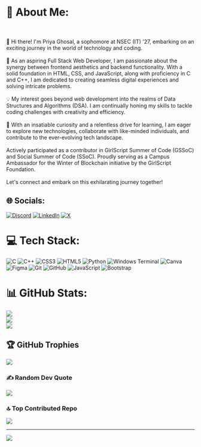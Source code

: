 # 💫 About Me:
<br><br>👋 Hi there! I'm Priya Ghosal, a sophomore at NSEC (IT) '27, embarking on an exciting journey in the world of technology and coding.<br><br>🌟 As an aspiring Full Stack Web Developer, I am passionate about the synergy between frontend aesthetics and backend functionality. With a solid foundation in HTML, CSS, and JavaScript, along with proficiency in C and C++, I am dedicated to creating seamless digital experiences and solving intricate problems.<br><br>💡 My interest goes beyond web development into the realms of Data Structures and Algorithms (DSA). I am continually honing my skills to tackle coding challenges with creativity and efficiency.<br><br>🚀 With an insatiable curiosity and a relentless drive for learning, I am eager to explore new technologies, collaborate with like-minded individuals, and contribute to the ever-evolving tech landscape.<br><br>Actively participated as a contributor in GirlScript Summer of Code (GSSoC) and Social Summer of Code (SSoC).
Proudly serving as a Campus Ambassador for the Winter of Blockchain initiative by the GirlScript Foundation.<br><br>Let's connect and embark on this exhilarating journey together!


## 🌐 Socials:
[![Discord](https://img.shields.io/badge/Discord-%237289DA.svg?logo=discord&logoColor=white)](https://discord.gg/priyaghosal) [![LinkedIn](https://img.shields.io/badge/LinkedIn-%230077B5.svg?logo=linkedin&logoColor=white)](https://linkedin.com/in/https://www.linkedin.com/in/priya-ghosal-785771286/) [![X](https://img.shields.io/badge/X-black.svg?logo=X&logoColor=white)](https://x.com/https://twitter.com/PriyaGhosa39968) 

# 💻 Tech Stack:
![C](https://img.shields.io/badge/c-%2300599C.svg?style=for-the-badge&logo=c&logoColor=white) ![C++](https://img.shields.io/badge/c++-%2300599C.svg?style=for-the-badge&logo=c%2B%2B&logoColor=white) ![CSS3](https://img.shields.io/badge/css3-%231572B6.svg?style=for-the-badge&logo=css3&logoColor=white) ![HTML5](https://img.shields.io/badge/html5-%23E34F26.svg?style=for-the-badge&logo=html5&logoColor=white) ![Python](https://img.shields.io/badge/python-3670A0?style=for-the-badge&logo=python&logoColor=ffdd54) ![Windows Terminal](https://img.shields.io/badge/Windows%20Terminal-%234D4D4D.svg?style=for-the-badge&logo=windows-terminal&logoColor=white) ![Canva](https://img.shields.io/badge/Canva-%2300C4CC.svg?style=for-the-badge&logo=Canva&logoColor=white) ![Figma](https://img.shields.io/badge/figma-%23F24E1E.svg?style=for-the-badge&logo=figma&logoColor=white) ![Git](https://img.shields.io/badge/git-%23F05033.svg?style=for-the-badge&logo=git&logoColor=white) ![GitHub](https://img.shields.io/badge/github-%23121011.svg?style=for-the-badge&logo=github&logoColor=white) ![JavaScript](https://img.shields.io/badge/javascript-%23323330.svg?style=for-the-badge&logo=javascript&logoColor=%23F7DF1E) ![Bootstrap](https://img.shields.io/badge/bootstrap-%238511FA.svg?style=for-the-badge&logo=bootstrap&logoColor=white)
# 📊 GitHub Stats:
![](https://github-readme-stats.vercel.app/api?username=PriyaGhosal&theme=dark&hide_border=false&include_all_commits=false&count_private=false)<br/>
![](https://github-readme-streak-stats.herokuapp.com/?user=PriyaGhosal&theme=dark&hide_border=false)<br/>
![](https://github-readme-stats.vercel.app/api/top-langs/?username=PriyaGhosal&theme=dark&hide_border=false&include_all_commits=false&count_private=false&layout=compact)

## 🏆 GitHub Trophies
![](https://github-profile-trophy.vercel.app/?username=PriyaGhosal&theme=radical&no-frame=false&no-bg=true&margin-w=4)

### ✍️ Random Dev Quote
![](https://quotes-github-readme.vercel.app/api?type=horizontal&theme=radical)

### 🔝 Top Contributed Repo
![](https://github-contributor-stats.vercel.app/api?username=PriyaGhosal&limit=5&theme=dark&combine_all_yearly_contributions=true)

---
[![](https://visitcount.itsvg.in/api?id=PriyaGhosal&icon=0&color=0)](https://visitcount.itsvg.in)

<!-- Proudly created with GPRM ( https://gprm.itsvg.in ) -->
